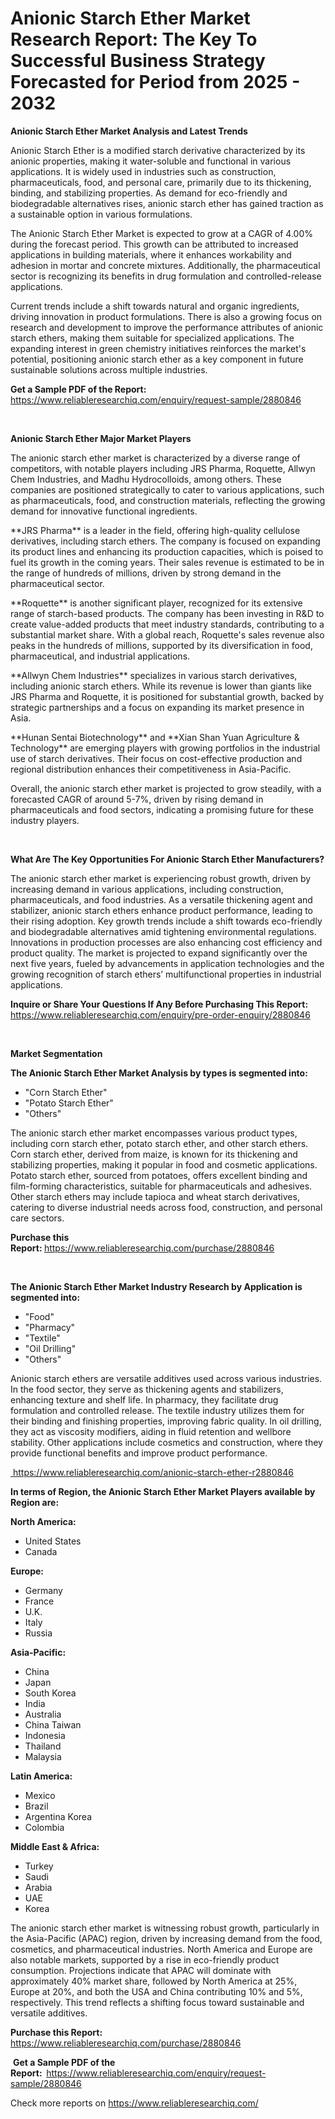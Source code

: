 <p><h1>Anionic Starch Ether Market Research Report: The Key To Successful Business Strategy Forecasted for Period from 2025 - 2032</h1></p><p><strong>Anionic Starch Ether Market Analysis and Latest Trends</strong></p>
<p><p>Anionic Starch Ether is a modified starch derivative characterized by its anionic properties, making it water-soluble and functional in various applications. It is widely used in industries such as construction, pharmaceuticals, food, and personal care, primarily due to its thickening, binding, and stabilizing properties. As demand for eco-friendly and biodegradable alternatives rises, anionic starch ether has gained traction as a sustainable option in various formulations.</p><p>The Anionic Starch Ether Market is expected to grow at a CAGR of 4.00% during the forecast period. This growth can be attributed to increased applications in building materials, where it enhances workability and adhesion in mortar and concrete mixtures. Additionally, the pharmaceutical sector is recognizing its benefits in drug formulation and controlled-release applications. </p><p>Current trends include a shift towards natural and organic ingredients, driving innovation in product formulations. There is also a growing focus on research and development to improve the performance attributes of anionic starch ethers, making them suitable for specialized applications. The expanding interest in green chemistry initiatives reinforces the market's potential, positioning anionic starch ether as a key component in future sustainable solutions across multiple industries.</p></p>
<p><strong>Get a Sample PDF of the Report:&nbsp;</strong> <a href="https://www.reliableresearchiq.com/enquiry/request-sample/2880846?utm_campaign=2709&utm_medium=2&utm_source=Github&utm_content=ia&utm_term=12032025&utm_id=anionic-starch-ether">https://www.reliableresearchiq.com/enquiry/request-sample/2880846</a></p>
<p>&nbsp;</p>
<p><strong>Anionic Starch Ether Major Market Players</strong></p>
<p><p>The anionic starch ether market is characterized by a diverse range of competitors, with notable players including JRS Pharma, Roquette, Allwyn Chem Industries, and Madhu Hydrocolloids, among others. These companies are positioned strategically to cater to various applications, such as pharmaceuticals, food, and construction materials, reflecting the growing demand for innovative functional ingredients.</p><p>**JRS Pharma** is a leader in the field, offering high-quality cellulose derivatives, including starch ethers. The company is focused on expanding its product lines and enhancing its production capacities, which is poised to fuel its growth in the coming years. Their sales revenue is estimated to be in the range of hundreds of millions, driven by strong demand in the pharmaceutical sector.</p><p>**Roquette** is another significant player, recognized for its extensive range of starch-based products. The company has been investing in R&D to create value-added products that meet industry standards, contributing to a substantial market share. With a global reach, Roquette's sales revenue also peaks in the hundreds of millions, supported by its diversification in food, pharmaceutical, and industrial applications.</p><p>**Allwyn Chem Industries** specializes in various starch derivatives, including anionic starch ethers. While its revenue is lower than giants like JRS Pharma and Roquette, it is positioned for substantial growth, backed by strategic partnerships and a focus on expanding its market presence in Asia.</p><p>**Hunan Sentai Biotechnology** and **Xian Shan Yuan Agriculture & Technology** are emerging players with growing portfolios in the industrial use of starch derivatives. Their focus on cost-effective production and regional distribution enhances their competitiveness in Asia-Pacific.</p><p>Overall, the anionic starch ether market is projected to grow steadily, with a forecasted CAGR of around 5-7%, driven by rising demand in pharmaceuticals and food sectors, indicating a promising future for these industry players.</p></p>
<p>&nbsp;</p>
<p><strong>What Are The Key Opportunities For Anionic Starch Ether Manufacturers?</strong></p>
<p><p>The anionic starch ether market is experiencing robust growth, driven by increasing demand in various applications, including construction, pharmaceuticals, and food industries. As a versatile thickening agent and stabilizer, anionic starch ethers enhance product performance, leading to their rising adoption. Key growth trends include a shift towards eco-friendly and biodegradable alternatives amid tightening environmental regulations. Innovations in production processes are also enhancing cost efficiency and product quality. The market is projected to expand significantly over the next five years, fueled by advancements in application technologies and the growing recognition of starch ethers’ multifunctional properties in industrial applications.</p></p>
<p><strong>Inquire or Share Your Questions If Any Before Purchasing This Report:</strong> <a href="https://www.reliableresearchiq.com/enquiry/pre-order-enquiry/2880846?utm_campaign=2709&utm_medium=2&utm_source=Github&utm_content=ia&utm_term=12032025&utm_id=anionic-starch-ether">https://www.reliableresearchiq.com/enquiry/pre-order-enquiry/2880846</a></p>
<p>&nbsp;</p>
<p><strong>Market Segmentation</strong></p>
<p><strong>The Anionic Starch Ether Market Analysis by types is segmented into:</strong></p>
<p><ul><li>"Corn Starch Ether"</li><li>"Potato Starch Ether"</li><li>"Others"</li></ul></p>
<p><p>The anionic starch ether market encompasses various product types, including corn starch ether, potato starch ether, and other starch ethers. Corn starch ether, derived from maize, is known for its thickening and stabilizing properties, making it popular in food and cosmetic applications. Potato starch ether, sourced from potatoes, offers excellent binding and film-forming characteristics, suitable for pharmaceuticals and adhesives. Other starch ethers may include tapioca and wheat starch derivatives, catering to diverse industrial needs across food, construction, and personal care sectors.</p></p>
<p><strong>Purchase this Report:&nbsp;</strong><a href="https://www.reliableresearchiq.com/purchase/2880846?utm_campaign=2709&utm_medium=2&utm_source=Github&utm_content=ia&utm_term=12032025&utm_id=anionic-starch-ether">https://www.reliableresearchiq.com/purchase/2880846</a></p>
<p>&nbsp;</p>
<p><strong>The Anionic Starch Ether Market Industry Research by Application is segmented into:</strong></p>
<p><ul><li>"Food"</li><li>"Pharmacy"</li><li>"Textile"</li><li>"Oil Drilling"</li><li>"Others"</li></ul></p>
<p><p>Anionic starch ethers are versatile additives used across various industries. In the food sector, they serve as thickening agents and stabilizers, enhancing texture and shelf life. In pharmacy, they facilitate drug formulation and controlled release. The textile industry utilizes them for their binding and finishing properties, improving fabric quality. In oil drilling, they act as viscosity modifiers, aiding in fluid retention and wellbore stability. Other applications include cosmetics and construction, where they provide functional benefits and improve product performance.</p></p>
<p><a href="https://www.reliableresearchiq.com/anionic-starch-ether-r2880846?utm_campaign=2709&utm_medium=2&utm_source=Github&utm_content=ia&utm_term=12032025&utm_id=anionic-starch-ether">&nbsp;https://www.reliableresearchiq.com/anionic-starch-ether-r2880846</a></p>
<p><strong>In terms of Region, the Anionic Starch Ether Market Players available by Region are:</strong></p>
<p>
    <p> <strong> North America: </strong>
        <ul>
            <li>United States</li>
            <li>Canada</li>
        </ul>
        </p> 
    <p> <strong> Europe: </strong>
        <ul>
            <li>Germany</li>
            <li>France</li>
            <li>U.K.</li>
            <li>Italy</li>
            <li>Russia</li>
        </ul>
        </p> 
    <p> <strong> Asia-Pacific: </strong>
        <ul>
            <li>China</li>
            <li>Japan</li>
            <li>South Korea</li>
            <li>India</li>
            <li>Australia</li>
            <li>China Taiwan</li>
            <li>Indonesia</li>
            <li>Thailand</li>
            <li>Malaysia</li>
        </ul>
        </p> 
    <p> <strong> Latin America: </strong>
        <ul>
            <li>Mexico</li>
            <li>Brazil</li>
            <li>Argentina Korea</li>
            <li>Colombia</li>
        </ul>
        </p> 
    <p> <strong> Middle East & Africa: </strong>
        <ul>
            <li>Turkey</li>
            <li>Saudi</li>
            <li>Arabia</li>
            <li>UAE</li>
            <li>Korea</li>
        </ul>
    </p>
    </p>
<p><p>The anionic starch ether market is witnessing robust growth, particularly in the Asia-Pacific (APAC) region, driven by increasing demand from the food, cosmetics, and pharmaceutical industries. North America and Europe are also notable markets, supported by a rise in eco-friendly product consumption. Projections indicate that APAC will dominate with approximately 40% market share, followed by North America at 25%, Europe at 20%, and both the USA and China contributing 10% and 5%, respectively. This trend reflects a shifting focus toward sustainable and versatile additives.</p></p>
<p><strong>Purchase this Report: </strong><a href="https://www.reliableresearchiq.com/purchase/2880846?utm_campaign=2709&utm_medium=2&utm_source=Github&utm_content=ia&utm_term=12032025&utm_id=anionic-starch-ether">https://www.reliableresearchiq.com/purchase/2880846</a></p>
<p>&nbsp;<strong>Get a Sample PDF of the Report:&nbsp;&nbsp;</strong><a href="https://www.reliableresearchiq.com/enquiry/request-sample/2880846?utm_campaign=2709&utm_medium=2&utm_source=Github&utm_content=ia&utm_term=12032025&utm_id=anionic-starch-ether">https://www.reliableresearchiq.com/enquiry/request-sample/2880846</a></p>
<p><strong></strong></p>
<p>Check more reports on <a href="https://www.reliableresearchiq.com/?utm_campaign=2709&utm_medium=2&utm_source=Github&utm_content=ia&utm_term=12032025&utm_id=anionic-starch-ether">https://www.reliableresearchiq.com/</a></p>